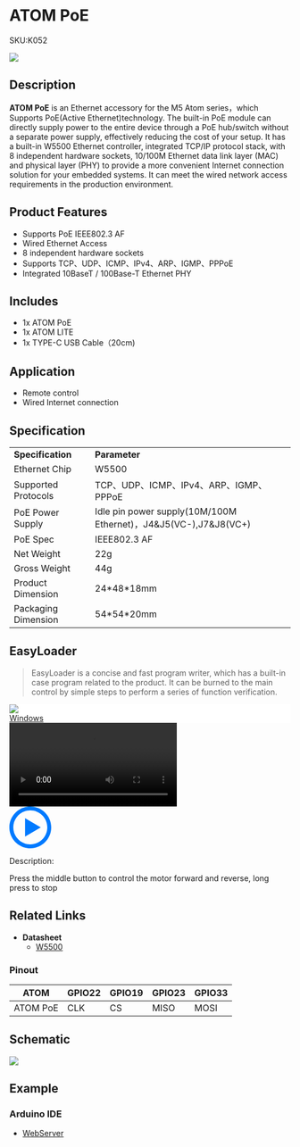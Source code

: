 # ATOM PoE

<el-tag effect="plain">SKU:K052</el-tag>

<div class="product_pic"><img src="assets/img/product_pics/atom_base/atom_poe/atom_poe_01.webp"></div>

## Description

**ATOM PoE** is an Ethernet accessory for the M5 Atom series，which Supports PoE(Active Ethernet)technology. The built-in PoE module can directly supply power to the entire device through a PoE hub/switch without a separate power supply, effectively reducing the cost of your setup. It has a built-in W5500 Ethernet controller, integrated TCP/IP protocol stack, with 8 independent hardware sockets, 10/100M Ethernet data link layer (MAC) and physical layer (PHY) to provide a more convenient Internet connection solution for your embedded systems. It can meet the wired network access requirements in the production environment.

## Product Features

- Supports PoE IEEE802.3 AF
- Wired Ethernet Access
- 8 independent hardware sockets
- Supports TCP、UDP、ICMP、IPv4、ARP、IGMP、PPPoE 
- Integrated 10BaseT / 100Base-T Ethernet PHY

## Includes

- 1x ATOM PoE
- 1x ATOM LITE
- 1x TYPE-C USB Cable（20cm)

## Application

- Remote control
- Wired Internet connection

## Specification

<table>
   <tr style="font-weight:bold">
      <td>Specification</td>
      <td>Parameter</td>
   </tr>
   <tr>
      <td>Ethernet Chip</td>
      <td>W5500</td>
   </tr>
   <tr>
      <td>Supported Protocols</td>
      <td>TCP、UDP、ICMP、IPv4、ARP、IGMP、PPPoE</td>
   </tr>
   <tr>
      <td>PoE Power Supply</td>
      <td>Idle pin power supply(10M/100M Ethernet)，J4&J5(VC-),J7&J8(VC+)</td>
   </tr>
   <tr>
      <td>PoE Spec</td>
      <td>IEEE802.3 AF</td>
   </tr>
   <tr>
      <td>Net Weight</td>
      <td>22g</td>
   </tr>
   <tr>
      <td>Gross Weight</td>
      <td>44g</td>
   </tr>
   <tr>
      <td>Product Dimension</td>
      <td>24*48*18mm</td>
   </tr>
   <tr>
      <td> Packaging Dimension </td>
      <td>54*54*20mm</td>
   </tr>
 </table>

## EasyLoader

>EasyLoader is a concise and fast program writer, which has a built-in case program related to the product. It can be burned to the main control by simple steps to perform a series of function verification. 

<div class="easyloader-box">
    <div style="background-color:white;">
        <div><img src="https://m5stack.oss-cn-shenzhen.aliyuncs.com/image/easyloader_intro.webp"></div>
        <div class="easyloader-btn">
            <a href="https://m5stack.oss-cn-shenzhen.aliyuncs.com/EasyLoader/Windows/ATOM_BASE/EasyLoader_Atom_PoE.exe">Windows</a>
        </div>
    </div>
    <div>
        <video id="example_video" controls>
            <source src="https://m5stack.oss-cn-shenzhen.aliyuncs.com/video/Product_example_video/AtomBase/ATOM_HDRIVER.mp4" type="video/mp4">
        </video>
        <div class="easyloader-mask">
        <a>
            <svg id="play-btn" t="1583228776634" class="icon" viewBox="0 0 1024 1024" version="1.1" xmlns="http://www.w3.org/2000/svg" p-id="4152" width="75" height="75"><path d="M512 0C229.216 0 0 229.216 0 512s229.216 512 512 512 512-229.216 512-512S794.784 0 512 0z m0 928C282.24 928 96 741.76 96 512S282.24 96 512 96s416 186.24 416 416-186.24 416-416 416zM384 288l384 224-384 224z" p-id="4153" fill="#007aff"></path></svg></a>
            <p>Description:</p>
            <p>Press the middle button to control the motor forward and reverse, long press to stop</p>
        </div>
    </div>
</div>

 ## Related Links

- **Datasheet** 
    - [W5500](https://m5stack.oss-cn-shenzhen.aliyuncs.com/resource/docs/datasheet/base/W5500_datasheet_v1.0.2_1_en.pdf)

### Pinout

<table class="table-1">
      <thead>
         <th>ATOM</th>
         <th>GPIO22</th>
         <th>GPIO19</th>
         <th>GPIO23</th>
         <th>GPIO33</th>
      </thead>
      <tbody>
         <tr>
            <td>ATOM PoE</td>
            <td>CLK</td>
            <td>CS</td>
            <td>MISO</td>
            <td>MOSI</td>
         </tr>
    </tbody>
</table>

## Schematic

<img src="assets/img/product_pics/atom_base/atom_poe/atom_poe_sch.webp">

## Example

### Arduino IDE

- [WebServer](https://github.com/m5stack/M5Atom/tree/master/examples/ATOM_BASE/ATOM_PoE)


<script>

   var purchase_link = 'https://m5stack.com/products/atom-poe-kit-with-w5500-hy601742e';


   anchor_search(purchase_link);
   scrollFunc();

</script>